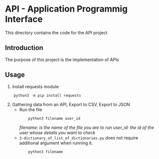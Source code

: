 # API - Application Programmig Interface
This directory contains the code for the API project

## Introduction
The purpose of this project is the implementation of APIs

## Usage
1. Install requests module 
```python
    python3 -m pip install requests
```

2. Gathering data from an API, Export to CSV, Export to JSON
    * Run the file
        ```
            python3 filename user_id
        ```
        *filename: is the name of the file you are to run*
        *user_id: the id of the user whose details you want to check*
    * `3-dictionary_of_list_of_dictionaries.py` does not require additional argument when running it.
        ```
            python3 filename
        ```
